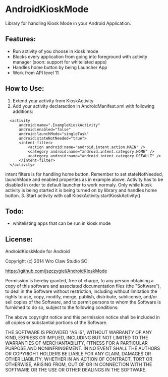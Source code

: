 AndroidKioskMode
================

Library for handling Kiosk Mode in your Android Application.

Features:
---------

* Run activity of you choose in kiosk mode
* Blocks every application from going into foreground with activity manager (soon: support for whitelisted apps)
* Handles home button by being Launcher App
* Work from API level 11

How to Use:
-----------

1. Extend your activity from KioskActivity
2. Add your activity declaraction in AndroidManifest.xml with following additions:

```
  <activity
      android:name=".ExampleKioskActivity"
      android:enabled="false"
      android:launchMode="singleTask"
      android:stateNotNeeded="true">
      <intent-filter>
          <action android:name="android.intent.action.MAIN" />
          <category android:name="android.intent.category.HOME" />
          <category android:name="android.intent.category.DEFAULT" />
      </intent-filter>
  </activity>
```
intent filters is for handling home button. Remember to set stateNotNeeded, launchMode and enabled properties as in example above. Activity has to be disabled in order to default launcher to work normaly. Only while kiosk activity is being started it is being turned on by library and handles home button.
3. Start activity with call KioskActivity.startKioskActivity().

Todo:
-----

* whitelisting apps that can be run in kiosk mode


License:
-------

AndroidKioskMode for Android

Copyright (c) 2014 Wro Claw Studio SC

https://github.com/jszczygiel/AndroidKioskMode

Permission is hereby granted, free of charge, to any person obtaining a copy of this software and associated
documentation files (the "Software"), to deal in the Software without restriction, including without limitation
the rights to use, copy, modify, merge, publish, distribute, sublicense, and/or sell copies of the Software, and
to permit persons to whom the Software is furnished to do so, subject to the following conditions:

The above copyright notice and this permission notice shall be included in all copies or substantial portions
of the Software.

THE SOFTWARE IS PROVIDED "AS IS", WITHOUT WARRANTY OF ANY KIND, EXPRESS OR IMPLIED, INCLUDING BUT NOT LIMITED TO
THE WARRANTIES OF MERCHANTABILITY, FITNESS FOR A PARTICULAR PURPOSE AND NONINFRINGEMENT. IN NO EVENT SHALL THE
AUTHORS OR COPYRIGHT HOLDERS BE LIABLE FOR ANY CLAIM, DAMAGES OR OTHER LIABILITY, WHETHER IN AN ACTION OF
CONTRACT, TORT OR OTHERWISE, ARISING FROM, OUT OF OR IN CONNECTION WITH THE SOFTWARE OR THE USE OR OTHER DEALINGS
IN THE SOFTWARE.